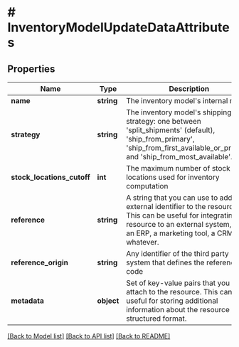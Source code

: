 # # InventoryModelUpdateDataAttributes

## Properties

Name | Type | Description | Notes
------------ | ------------- | ------------- | -------------
**name** | **string** | The inventory model&#39;s internal name. | [optional]
**strategy** | **string** | The inventory model&#39;s shipping strategy: one between &#39;split_shipments&#39; (default), &#39;ship_from_primary&#39;, &#39;ship_from_first_available_or_primary&#39; and &#39;ship_from_most_available&#39;. | [optional]
**stock_locations_cutoff** | **int** | The maximum number of stock locations used for inventory computation | [optional]
**reference** | **string** | A string that you can use to add any external identifier to the resource. This can be useful for integrating the resource to an external system, like an ERP, a marketing tool, a CRM, or whatever. | [optional]
**reference_origin** | **string** | Any identifier of the third party system that defines the reference code | [optional]
**metadata** | **object** | Set of key-value pairs that you can attach to the resource. This can be useful for storing additional information about the resource in a structured format. | [optional]

[[Back to Model list]](../../README.md#models) [[Back to API list]](../../README.md#endpoints) [[Back to README]](../../README.md)
